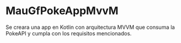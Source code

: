 # MauGfPokeAppMvvM
Se creara una app en Kotlin con arquitectura MVVM que consuma la PokeAPI y cumpla con los requisitos mencionados.
